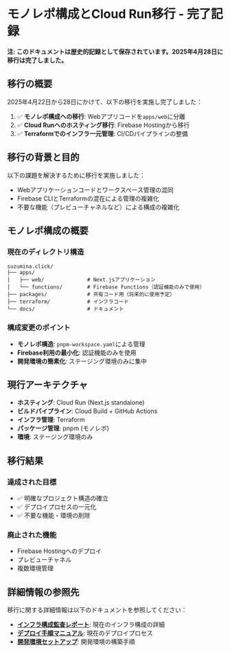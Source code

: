 # モノレポ構成とCloud Run移行 - 完了記録

**注: このドキュメントは歴史的記録として保存されています。2025年4月28日に移行は完了しました。**

## 移行の概要

2025年4月22日から28日にかけて、以下の移行を実施し完了しました：

1. ✅ **モノレポ構成への移行**: Webアプリコードを`apps/web`に分離
2. ✅ **Cloud Runへのホスティング移行**: Firebase Hostingから移行
3. ✅ **Terraformでのインフラ一元管理**: CI/CDパイプラインの整備

## 移行の背景と目的

以下の課題を解決するために移行を実施しました：

- Webアプリケーションコードとワークスペース管理の混同
- Firebase CLIとTerraformの混在による管理の複雑化
- 不要な機能（プレビューチャネルなど）による構成の複雑化

## モノレポ構成の概要

### 現在のディレクトリ構造

```
suzumina.click/
├── apps/
│   ├── web/              # Next.jsアプリケーション
│   └── functions/        # Firebase Functions（認証機能のみで使用）
├── packages/             # 共有コード用（将来的に使用予定）
├── terraform/            # インフラコード
└── docs/                 # ドキュメント
```

### 構成変更のポイント

- **モノレポ構造**: `pnpm-workspace.yaml`による管理
- **Firebase利用の最小化**: 認証機能のみを使用
- **開発環境の簡素化**: ステージング環境のみに集中

## 現行アーキテクチャ

- **ホスティング**: Cloud Run (Next.js standalone)
- **ビルドパイプライン**: Cloud Build + GitHub Actions
- **インフラ管理**: Terraform
- **パッケージ管理**: pnpm (モノレポ)
- **環境**: ステージング環境のみ

## 移行結果

### 達成された目標

- ✅ 明確なプロジェクト構造の確立
- ✅ デプロイプロセスの一元化
- ✅ 不要な機能・環境の削除

### 廃止された機能

- Firebase Hostingへのデプロイ
- プレビューチャネル
- 複数環境管理

## 詳細情報の参照先

移行に関する詳細情報は以下のドキュメントを参照してください：

- **[インフラ構成監査レポート](./INFRA_AUDIT.md)**: 現在のインフラ構成の詳細
- **[デプロイ手順マニュアル](./DEPLOYMENT.md)**: 現在のデプロイプロセス
- **[開発環境セットアップ](./DEVELOPMENT_SETUP.md)**: 開発環境の構築手順
